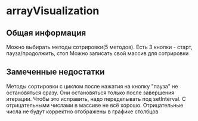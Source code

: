 # arrayVisualization

## Общая информация
Можно выбирать методы сотрировки(5 методов).
Есть 3 кнопки - старт, пауза/продолжить, стоп
Можно записать свой массив для сотрировки

## Замеченные недостатки
Методы сортировки с циклом после нажатия на кнопку "пауза" не остановяться сразу. Они остановяться только после завершения итерации. Чтобы это исправить, надо переделывать под setInterval.
С отрицательными числами в массиве не всё хорошо. Отрицательные числа не будут корректно отображены в графике столбцов

